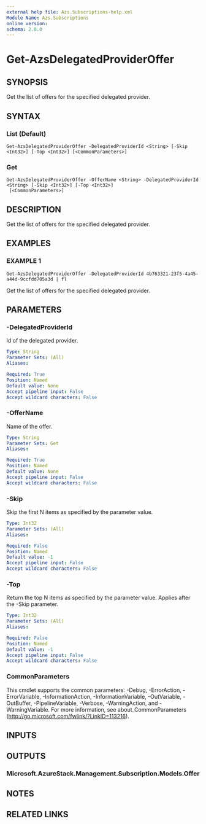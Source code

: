```yaml
---
external help file: Azs.Subscriptions-help.xml
Module Name: Azs.Subscriptions
online version:
schema: 2.0.0
---
```


# Get-AzsDelegatedProviderOffer

## SYNOPSIS
Get the list of offers for the specified delegated provider.

## SYNTAX

### List (Default)
```
Get-AzsDelegatedProviderOffer -DelegatedProviderId <String> [-Skip <Int32>] [-Top <Int32>] [<CommonParameters>]
```

### Get
```
Get-AzsDelegatedProviderOffer -OfferName <String> -DelegatedProviderId <String> [-Skip <Int32>] [-Top <Int32>]
 [<CommonParameters>]
```

## DESCRIPTION
Get the list of offers for the specified delegated provider.

## EXAMPLES

### EXAMPLE 1
```
Get-AzsDelegatedProviderOffer -DelegatedProviderId 4b763321-23f5-4a45-a44d-9ccfdd705a3d | fl
```

Get the list of offers for the specified delegated provider.

## PARAMETERS

### -DelegatedProviderId
Id of the delegated provider.

```yaml
Type: String
Parameter Sets: (All)
Aliases:

Required: True
Position: Named
Default value: None
Accept pipeline input: False
Accept wildcard characters: False
```

### -OfferName
Name of the offer.

```yaml
Type: String
Parameter Sets: Get
Aliases:

Required: True
Position: Named
Default value: None
Accept pipeline input: False
Accept wildcard characters: False
```

### -Skip
Skip the first N items as specified by the parameter value.

```yaml
Type: Int32
Parameter Sets: (All)
Aliases:

Required: False
Position: Named
Default value: -1
Accept pipeline input: False
Accept wildcard characters: False
```

### -Top
Return the top N items as specified by the parameter value.
Applies after the -Skip parameter.

```yaml
Type: Int32
Parameter Sets: (All)
Aliases:

Required: False
Position: Named
Default value: -1
Accept pipeline input: False
Accept wildcard characters: False
```

### CommonParameters
This cmdlet supports the common parameters: -Debug, -ErrorAction, -ErrorVariable, -InformationAction, -InformationVariable, -OutVariable, -OutBuffer, -PipelineVariable, -Verbose, -WarningAction, and -WarningVariable. For more information, see about_CommonParameters (http://go.microsoft.com/fwlink/?LinkID=113216).

## INPUTS

## OUTPUTS

### Microsoft.AzureStack.Management.Subscription.Models.Offer

## NOTES

## RELATED LINKS
